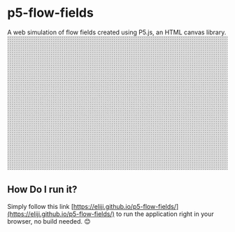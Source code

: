 ﻿# p5-flow-fields
 A web simulation of flow fields created using P5.js, an HTML canvas library.
![flow field](./image.png)
## How Do I run it?
Simply follow this link [https://eliji.github.io/p5-flow-fields/](https://eliji.github.io/p5-flow-fields/) to run the application right in your browser, no build needed. 😊
